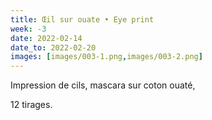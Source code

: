 ```yaml
---
title: Œil sur ouate • Eye print
week: -3
date: 2022-02-14
date_to: 2022-02-20
images: [images/003-1.png,images/003-2.png]
---
```

Impression de cils, mascara sur coton ouaté, 

12 tirages.